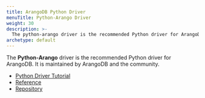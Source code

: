 ```yaml
---
title: ArangoDB Python Driver
menuTitle: Python-Arango Driver
weight: 30
description: >-
  The python-arango driver is the recommended Python driver for ArangoDB
archetype: default
---
```

The **Python-Arango** driver is the recommended Python driver for ArangoDB.
It is maintained by ArangoDB and the community.

- [Python Driver Tutorial](https://university.arangodb.com/courses/python-driver-tutorial/)
- [Reference](https://docs.python-arango.com/)
- [Repository](https://github.com/ArangoDB-Community/python-arango)
